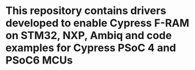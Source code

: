 # This repository contains drivers developed to enable Cypress F-RAM on STM32, NXP, Ambiq and code examples for Cypress PSoC 4 and PSoC6 MCUs